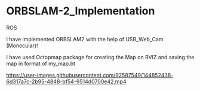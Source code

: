 # ORBSLAM-2_Implementation
ROS


I have implemented ORBSLAM2 with the help of USB_Web_Cam (Monocular)!

I have used Octopmap package for creating the Map on RVIZ and saving the map in format of my_map.bt



https://user-images.githubusercontent.com/92587549/144852438-6d317a7c-2b95-4848-bf54-9514d0700e42.mp4
